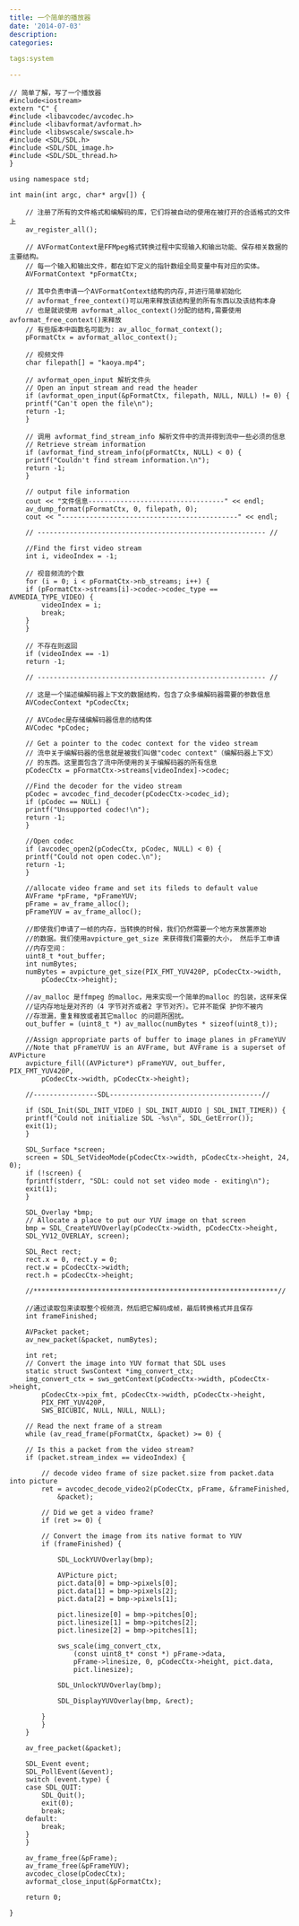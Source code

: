 ```yaml
---
title: 一个简单的播放器
date: '2014-07-03'
description:
categories:

tags:system

---
```


	// 简单了解，写了一个播放器
	#include<iostream>
	extern "C" {
	#include <libavcodec/avcodec.h>
	#include <libavformat/avformat.h>
	#include <libswscale/swscale.h>
	#include <SDL/SDL.h>
	#include <SDL/SDL_image.h>
	#include <SDL/SDL_thread.h>
	}
	 
	using namespace std;
	 
	int main(int argc, char* argv[]) {
	 
	    // 注册了所有的文件格式和编解码的库，它们将被自动的使用在被打开的合适格式的文件上
	    av_register_all();
	 
	    // AVFormatContext是FFMpeg格式转换过程中实现输入和输出功能、保存相关数据的主要结构。
	    // 每一个输入和输出文件，都在如下定义的指针数组全局变量中有对应的实体。
	    AVFormatContext *pFormatCtx;
	 
	    // 其中负责申请一个AVFormatContext结构的内存,并进行简单初始化
	    // avformat_free_context()可以用来释放该结构里的所有东西以及该结构本身
	    // 也是就说使用 avformat_alloc_context()分配的结构,需要使用avformat_free_context()来释放
	    // 有些版本中函数名可能为: av_alloc_format_context();
	    pFormatCtx = avformat_alloc_context();
	 
	    // 视频文件
	    char filepath[] = "kaoya.mp4";
	 
	    // avformat_open_input 解析文件头
	    // Open an input stream and read the header
	    if (avformat_open_input(&pFormatCtx, filepath, NULL, NULL) != 0) {
		printf("Can't open the file\n");
		return -1;
	    }
	 
	    // 调用 avformat_find_stream_info 解析文件中的流并得到流中一些必须的信息
	    // Retrieve stream information
	    if (avformat_find_stream_info(pFormatCtx, NULL) < 0) {
		printf("Couldn't find stream information.\n");
		return -1;
	    }
	 
	    // output file information
	    cout << "文件信息----------------------------------" << endl;
	    av_dump_format(pFormatCtx, 0, filepath, 0);
	    cout << "--------------------------------------------" << endl;
	 
	    // --------------------------------------------------------- //
	 
	    //Find the first video stream
	    int i, videoIndex = -1;
	 
	    // 视音频流的个数
	    for (i = 0; i < pFormatCtx->nb_streams; i++) {
		if (pFormatCtx->streams[i]->codec->codec_type == AVMEDIA_TYPE_VIDEO) {
		    videoIndex = i;
		    break;
		}
	    }
	 
	    // 不存在则返回
	    if (videoIndex == -1)
		return -1;
	 
	    // --------------------------------------------------------- //
	 
	    // 这是一个描述编解码器上下文的数据结构，包含了众多编解码器需要的参数信息
	    AVCodecContext *pCodecCtx;
	 
	    // AVCodec是存储编解码器信息的结构体
	    AVCodec *pCodec;
	 
	    // Get a pointer to the codec context for the video stream
	    // 流中关于编解码器的信息就是被我们叫做"codec context"（编解码器上下文）
	    // 的东西。这里面包含了流中所使用的关于编解码器的所有信息
	    pCodecCtx = pFormatCtx->streams[videoIndex]->codec;
	 
	    //Find the decoder for the video stream
	    pCodec = avcodec_find_decoder(pCodecCtx->codec_id);
	    if (pCodec == NULL) {
		printf("Unsupported codec!\n");
		return -1;
	    }
	 
	    //Open codec
	    if (avcodec_open2(pCodecCtx, pCodec, NULL) < 0) {
		printf("Could not open codec.\n");
		return -1;
	    }
	 
	    //allocate video frame and set its fileds to default value
	    AVFrame *pFrame, *pFrameYUV;
	    pFrame = av_frame_alloc();
	    pFrameYUV = av_frame_alloc();
	 
	    //即使我们申请了一帧的内存，当转换的时候，我们仍然需要一个地方来放置原始
	    //的数据。我们使用avpicture_get_size 来获得我们需要的大小， 然后手工申请
	    //内存空间：
	    uint8_t *out_buffer;
	    int numBytes;
	    numBytes = avpicture_get_size(PIX_FMT_YUV420P, pCodecCtx->width,
		    pCodecCtx->height);
	 
	    //av_malloc 是ffmpeg 的malloc，用来实现一个简单的malloc 的包装，这样来保
	    //证内存地址是对齐的（4 字节对齐或者2 字节对齐）。它并不能保 护你不被内
	    //存泄漏，重复释放或者其它malloc 的问题所困扰。
	    out_buffer = (uint8_t *) av_malloc(numBytes * sizeof(uint8_t));
	 
	    //Assign appropriate parts of buffer to image planes in pFrameYUV
	    //Note that pFrameYUV is an AVFrame, but AVFrame is a superset of AVPicture
	    avpicture_fill((AVPicture*) pFrameYUV, out_buffer, PIX_FMT_YUV420P,
		    pCodecCtx->width, pCodecCtx->height);
	 
	    //----------------SDL--------------------------------------//
	 
	    if (SDL_Init(SDL_INIT_VIDEO | SDL_INIT_AUDIO | SDL_INIT_TIMER)) {
		printf("Could not initialize SDL -%s\n", SDL_GetError());
		exit(1);
	    }
	 
	    SDL_Surface *screen;
	    screen = SDL_SetVideoMode(pCodecCtx->width, pCodecCtx->height, 24, 0);
	    if (!screen) {
		fprintf(stderr, "SDL: could not set video mode - exiting\n");
		exit(1);
	    }
	 
	    SDL_Overlay *bmp;
	    // Allocate a place to put our YUV image on that screen
	    bmp = SDL_CreateYUVOverlay(pCodecCtx->width, pCodecCtx->height,
	    SDL_YV12_OVERLAY, screen);
	 
	    SDL_Rect rect;
	    rect.x = 0, rect.y = 0;
	    rect.w = pCodecCtx->width;
	    rect.h = pCodecCtx->height;
	 
	    //*************************************************************//
	 
	    //通过读取包来读取整个视频流，然后把它解码成帧，最后转换格式并且保存
	    int frameFinished;
	 
	    AVPacket packet;
	    av_new_packet(&packet, numBytes);
	 
	    int ret;
	    // Convert the image into YUV format that SDL uses
	    static struct SwsContext *img_convert_ctx;
	    img_convert_ctx = sws_getContext(pCodecCtx->width, pCodecCtx->height,
		    pCodecCtx->pix_fmt, pCodecCtx->width, pCodecCtx->height,
		    PIX_FMT_YUV420P,
		    SWS_BICUBIC, NULL, NULL, NULL);
	 
	    // Read the next frame of a stream
	    while (av_read_frame(pFormatCtx, &packet) >= 0) {
	 
		// Is this a packet from the video stream?
		if (packet.stream_index == videoIndex) {
	 
		    // decode video frame of size packet.size from packet.data into picture
		    ret = avcodec_decode_video2(pCodecCtx, pFrame, &frameFinished,
			    &packet);
	 
		    // Did we get a video frame?
		    if (ret >= 0) {
	 
			// Convert the image from its native format to YUV
			if (frameFinished) {
	 
			    SDL_LockYUVOverlay(bmp);
	 
			    AVPicture pict;
			    pict.data[0] = bmp->pixels[0];
			    pict.data[1] = bmp->pixels[2];
			    pict.data[2] = bmp->pixels[1];
	 
			    pict.linesize[0] = bmp->pitches[0];
			    pict.linesize[1] = bmp->pitches[2];
			    pict.linesize[2] = bmp->pitches[1];
	 
			    sws_scale(img_convert_ctx,
				    (const uint8_t* const *) pFrame->data,
				    pFrame->linesize, 0, pCodecCtx->height, pict.data,
				    pict.linesize);
	 
			    SDL_UnlockYUVOverlay(bmp);
	 
			    SDL_DisplayYUVOverlay(bmp, &rect);
	 
			}
		    }
		}
	 
		av_free_packet(&packet);
	 
		SDL_Event event;
		SDL_PollEvent(&event);
		switch (event.type) {
		case SDL_QUIT:
		    SDL_Quit();
		    exit(0);
		    break;
		default:
		    break;
		}
	    }
	 
	    av_frame_free(&pFrame);
	    av_frame_free(&pFrameYUV);
	    avcodec_close(pCodecCtx);
	    avformat_close_input(&pFormatCtx);
	 
	    return 0;
	 
	}


